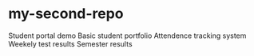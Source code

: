 # my-second-repo
Student portal demo 
Basic student portfolio
Attendence tracking system
Weekely test results
Semester results
